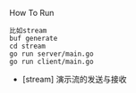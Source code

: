 How To Run

```
比如stream
buf generate
cd stream
go run server/main.go
go run client/main.go
```
* [stream] 演示流的发送与接收
